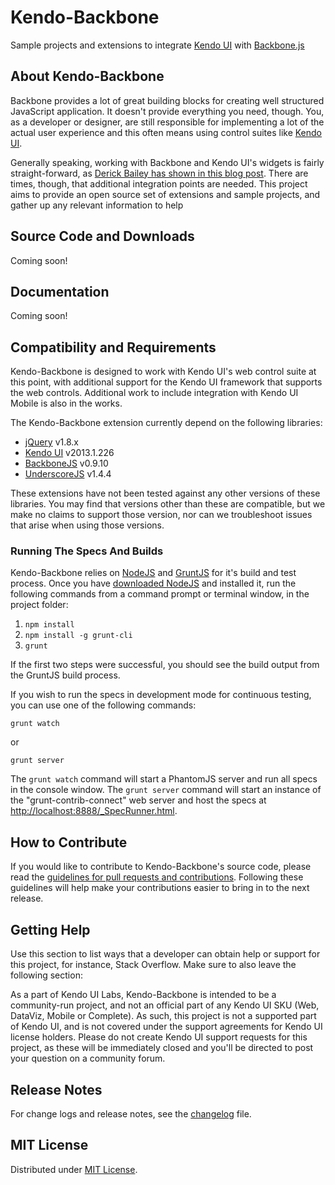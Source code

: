 # Kendo-Backbone

Sample projects and extensions to integrate
[Kendo UI](http://kendoui.com) with 
[Backbone.js](http://backbonejs.org)

## About Kendo-Backbone

Backbone provides a lot of great building blocks for creating 
well structured JavaScript application. It doesn't provide everything
you need, though. You, as a developer or designer, are still responsible
for implementing a lot of the actual user experience and this often
means using control suites like [Kendo UI](http://kendoui.com).

Generally speaking, working with Backbone and Kendo UI's widgets is
fairly straight-forward, as 
[Derick Bailey has shown in this blog post](http://www.kendoui.com/blogs/teamblog/posts/12-11-26/backbone_and_kendo_ui_a_beautiful_combination.aspx).
There are times, though, that additional integration points are 
needed. This project aims to provide an open source set of extensions and sample
projects, and gather up any relevant information to help

## Source Code and Downloads

Coming soon!

## Documentation

Coming soon!

## Compatibility and Requirements

Kendo-Backbone is designed to work with Kendo UI's web control
suite at this point, with additional support for the Kendo UI framework
that supports the web controls. Additional work to include integration
with Kendo UI Mobile is also in the works.

The Kendo-Backbone extension currently depend on the 
following libraries:

* [jQuery](http://www.jquery.com) v1.8.x
* [Kendo UI](http://www.kendoui.com) v2013.1.226
* [BackboneJS](http://backbonejs.org) v0.9.10
* [UnderscoreJS](http://underscorejs.org) v1.4.4

These extensions have not been tested against any other versions of 
these libraries. You may find that versions other than these are 
compatible, but we make no claims to support those version, 
nor can we troubleshoot issues that arise when using those 
versions.

### Running The Specs And Builds

Kendo-Backbone relies on [NodeJS](http://nodejs.org) and [GruntJS](http://gruntjs.com) for it's build and test
process. Once you have [downloaded NodeJS](http://nodejs.org/download/) and
installed it, run the following commands from a command prompt or
terminal window, in the project folder:

1. `npm install`
2. `npm install -g grunt-cli`
3. `grunt`

If the first two steps were successful, you should see the build
output from the GruntJS build process.

If you wish to run the specs in development mode for continuous
testing, you can use one of the following commands:

`grunt watch`

or

`grunt server`

The `grunt watch` command will start a PhantomJS server and run
all specs in the console window. The `grunt server` command will
start an instance of the "grunt-contrib-connect" web server and
host the specs at 
[http://localhost:8888/\_SpecRunner.html](http://localhost:888/_SpecRunner.html).

## How to Contribute

If you would like to contribute to Kendo-Backbone's source code, 
please read the 
[guidelines for pull requests and contributions](CONTRIBUTING.md). 
Following these guidelines will help make your contributions easier 
to bring in to the next release.

## Getting Help

Use this section to list ways that a developer can obtain help or 
support for this project, for instance, Stack Overflow. Make sure to 
also leave the following section:

As a part of Kendo UI Labs, Kendo-Backbone is intended to be a 
community-run project, and not an official part of any 
Kendo UI SKU (Web, DataViz, Mobile or Complete). As such, this 
project is not a supported part of Kendo UI, and is not covered 
under the support agreements for Kendo UI license holders. Please 
do not create Kendo UI support requests for this project, as these 
will be immediately closed and you'll be directed to post your 
question on a community forum.

## Release Notes

For change logs and release notes, see the [changelog](changelog.md) file.

## MIT License

Distributed under [MIT License](LICENSE.md).
